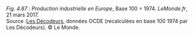 *Fig. 4.87 :* *Production industrielle en Europe*, Base 100 = 1974. *LeMonde.fr*, 21 mars 2017.  
Source :[Les Décodeurs](https://www.lemonde.fr/les-decodeurs/article/2017/03/21/les-manipulations-graphiques-de-marine-le-pen-sur-l-euro_5098439_4355770.html), données OCDE (recalculées en base 100 1974 par Les Décodeurs). © Le Monde.